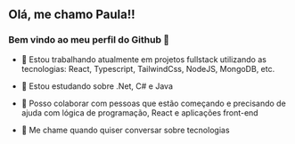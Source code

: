 ## Olá, me chamo Paula!!
### Bem vindo ao meu perfil do Github 👋

- 🔭 Estou trabalhando atualmente em projetos fullstack utilizando as tecnologias: React, Typescript, TailwindCss, NodeJS, MongoDB, etc.

- 🌱 Estou estudando sobre .Net, C# e Java

- 👯 Posso colaborar com pessoas que estão começando e precisando de ajuda com lógica de programação, React e aplicações front-end

- 💬 Me chame quando quiser conversar sobre tecnologias
